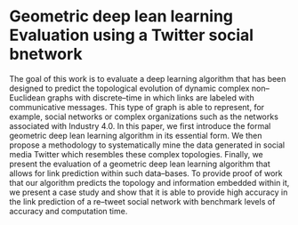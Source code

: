 # Geometric deep lean learning Evaluation using a Twitter social bnetwork

The goal of this work is to evaluate a deep learning algorithm that has been designed to predict
the topological evolution of dynamic complex non–Euclidean graphs with discrete–time in which links are
labeled with communicative messages. This type of graph is able to represent, for example, social networks
or complex organizations such as the networks associated with Industry 4.0. In this paper, we first introduce
the formal geometric deep lean learning algorithm in its essential form. We then propose a methodology to
systematically mine the data generated in social media Twitter which resembles these complex topologies.
Finally, we present the evaluation of a geometric deep lean learning algorithm that allows for link prediction
within such data–bases. To provide proof of work that our algorithm predicts the topology and information
embedded within it, we present a case study and show that it is able to provide high accuracy in the link
prediction of a re–tweet social network with benchmark levels of accuracy and computation time.
